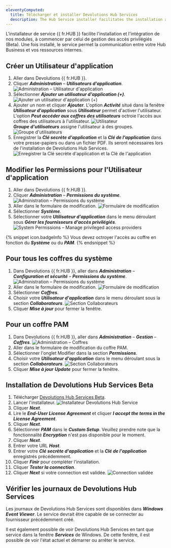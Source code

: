```yaml
---
eleventyComputed:
  title: Télécharger et installer Devolutions Hub Services
  description: The Hub Service installer facilitates the installation and integration of our modules, such as the Privileged Access Management (Beta) module. The installed service will establish communication between your Hub Business and your internal resources.
---
```


L'installateur de service {{ fr.HUB }} facilite l'installation et l'intégration de nos modules, à commencer par celui de gestion des accès privilégiés (Beta). Une fois installé, le service permet la communication entre votre Hub Business et vos ressources internes.

## Créer un Utilisateur d'application

1. Aller dans Devolutions {{ fr.HUB }}.
1. Cliquer ***Administration*** – ***Utilisateurs d'application***.  
![Administration – Utilisateur d'application](https://webdevolutions.blob.core.windows.net/docs/en/hub/Hub6039.png)  
1. Sélectionner ***Ajouter un utilisateur d'application (+)***.  
![Ajouter un utilisateur d'application (+)](https://webdevolutions.blob.core.windows.net/docs/en/hub/Hub6040.png)  
1. Ajouter un nom et cliquer ***Ajouter***.
L'option ***Activité*** situé dans la fenêtre ***Utilisateur d'application*** sous ***Utilisateur*** permet d'activer l'utilisateur. L'option ***Peut accéder aux coffres des utilisateurs*** octroie l'accès aux coffres des utilisateurs à l'utilisateur.
![Utilisateur](https://webdevolutions.blob.core.windows.net/docs/en/hub/Hub6053.png)  
***Groupe d'utilisateurs*** assigne l'utilisateur à des groupes.  
![Groupe d'utilisateurs](https://webdevolutions.blob.core.windows.net/docs/en/hub/Hub6054.png)  
5. Enregistrer la ***Clé secrète d'application*** et la ***Clé de l'application*** dans votre presse-papiers ou dans un fichier PDF. Ils seront nécessaires lors de l'installation de Devolutions Hub Services.
![Enregistrer la Clé secrète d'application et la Clé de l'application](https://webdevolutions.blob.core.windows.net/docs/en/hub/Hub6043.png)  

## Modifier les Permissions pour l'Utilisateur d'application
1. Aller dans Devolutions {{ fr.HUB }}.
1. Cliquer ***Administration*** – ***Permissions du système***.
![Administration – Permissions du système](https://webdevolutions.blob.core.windows.net/docs/en/hub/Hub6048.png)
1. Aller dans le formulaire de modification.
![Formulaire de modification](https://webdevolutions.blob.core.windows.net/docs/en/hub/Hub6049.png)
1. Sélectionner ***Système***.
1. Sélectionner votre ***Utilisateur d'application*** dans le menu déroulant sous ***Gérer les fournisseurs d'accès privilégiés***. 
![System Permissions – Manage privileged access providers](https://webdevolutions.blob.core.windows.net/docs/en/hub/Hub6051.png)

{% snippet icon.badgeInfo %}
Vous devez octroyer l'accès au coffre en fonction du ***Système*** ou du ***PAM***.
{% endsnippet %}  

## Pour tous les coffres du système

1. Dans Devolutions {{ fr.HUB }}, aller dans ***Administration*** – ***Configuration et sécurité*** – ***Permissions du système***.
![Administration – Permissions du système](https://webdevolutions.blob.core.windows.net/docs/en/hub/Hub6048.png)
1. Aller dans le formulaire de modification.
![Formulaire de modification](https://webdevolutions.blob.core.windows.net/docs/en/hub/Hub6049.png)
1. Sélectionner ***Coffres***.
1. Choisir votre ***Utilisateur d'application*** dans le menu déroulant sous la section ***Collaborateurs***.
![Section Collaborateurs](https://webdevolutions.blob.core.windows.net/docs/en/hub/Hub6050.png)
1. Cliquer ***Mise à jour*** pour fermer la fenêtre. 

## Pour un coffre PAM

1. Dans Devolutions {{ fr.HUB }}, aller dans ***Administration*** – ***Gestion*** – ***Coffres***.
![Administration – Coffres](https://webdevolutions.blob.core.windows.net/docs/en/hub/Hub6044.png)
1. Aller dans le formulaire de modification du coffre PAM.
1. Sélectionner l'onglet Modifier dans la section ***Permissions***.
1. Choisir votre ***Utilisateur d'application*** dans le menu déroulant sous la section ***Collaborateurs***.
![Section Collaborateurs](https://webdevolutions.blob.core.windows.net/docs/en/hub/Hub6056.png)
1. Cliquer ***Mise à jour*** ***Update*** pour fermer la fenêtre. 

## Installation de Devolutions Hub Services Beta

1. Télécharger [Devolutions Hub Services Beta](https://devolutions.net/password-hub/home/download/).
1. Lancer l'installateur.
![Installateur Devolutions Hub Service](https://webdevolutions.blob.core.windows.net/docs/en/hub/Hub6038.png) 
1. Cliquer ***Next***.
1. Lire le ***End-User License Agreement*** et cliquer ***I accept the terms in the License Agreement***.
1. Cliquer ***Next***.
1. Sélectionner ***PAM*** dans le ***Custom Setup***. Veuillez prendre note que la fonctionnalité ***Encryption*** n'est pas disponible pour le moment.
1. Cliquer ***Next***.
1. Entrer votre URL ***Host***.
1. Entrer votre ***Clé secrète d'application*** et la ***Clé de l'application*** enregistrés précédemment.
1. Cliquer ***Finir*** pour compléter l'installation.
1. Cliquer ***Tester la connection***.
1. Cliquer ***Next*** si votre connection est validée.
![Connection validée](https://webdevolutions.blob.core.windows.net/docs/en/hub/Hub6055.png) 
## Vérifier les journaux de Devolutions Hub Services

Les journaux de Devolutions Hub Services sont disponibles dans ***Windows Event Viewer***. Le service devrait être capable de se connecter au fournisseur précédemment créé.

Il est également possible de voir Devolutions Hub Services en tant que service dans la fenêtre ***Services*** de Windows. De cette fenêtre, il est possible de voir l'état actuel et démarrer ou arrêter le service.


